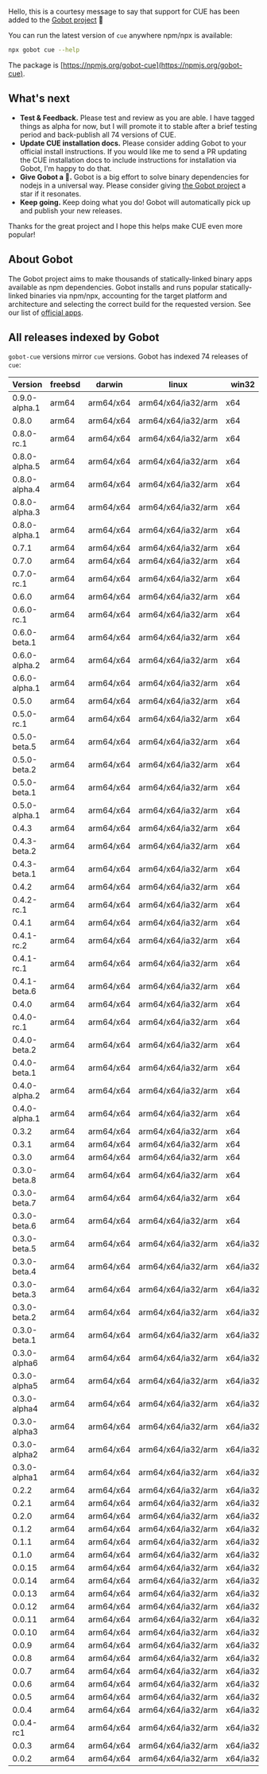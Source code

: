 Hello, this is a courtesy message to say that support for CUE has been added to the [Gobot project](https://www.npmjs.com/package/gobot) 🎸

You can run the latest version of `cue` anywhere npm/npx is available:

```bash
npx gobot cue --help
```

The package is [https://npmjs.org/gobot-cue](https://npmjs.org/gobot-cue).

## What's next

- **Test & Feedback.** Please test and review as you are able. I have tagged things as alpha for now, but I will promote it to stable after a brief testing period and back-publish all 74 versions of CUE.
- **Update CUE installation docs.** Please consider adding Gobot to your official install instructions. If you would like me to send a PR updating the CUE installation docs to include instructions for installation via Gobot, I'm happy to do that.
- **Give Gobot a 💫.** Gobot is a big effort to solve binary dependencies for nodejs in a universal way. Please consider giving [the Gobot project](https://github.com/benallfree/gobot) a star if it resonates.
- **Keep going.** Keep doing what you do! Gobot will automatically pick up and publish your new releases.

Thanks for the great project and I hope this helps make CUE even more popular!

## About Gobot

The Gobot project aims to make thousands of statically-linked binary apps available as npm dependencies. Gobot installs and runs popular statically-linked binaries via npm/npx, accounting for the target platform and architecture and selecting the correct build for the requested version. See our list of [official apps](https://www.npmjs.com/package/gobot#official-gobot-apps).

## All releases indexed by Gobot

`gobot-cue` versions mirror `cue` versions. Gobot has indexed 74 releases of `cue`:

| Version       | freebsd | darwin    | linux              | win32    |
| ------------- | ------- | --------- | ------------------ | -------- |
| 0.9.0-alpha.1 | arm64   | arm64/x64 | arm64/x64/ia32/arm | x64      |
| 0.8.0         | arm64   | arm64/x64 | arm64/x64/ia32/arm | x64      |
| 0.8.0-rc.1    | arm64   | arm64/x64 | arm64/x64/ia32/arm | x64      |
| 0.8.0-alpha.5 | arm64   | arm64/x64 | arm64/x64/ia32/arm | x64      |
| 0.8.0-alpha.4 | arm64   | arm64/x64 | arm64/x64/ia32/arm | x64      |
| 0.8.0-alpha.3 | arm64   | arm64/x64 | arm64/x64/ia32/arm | x64      |
| 0.8.0-alpha.1 | arm64   | arm64/x64 | arm64/x64/ia32/arm | x64      |
| 0.7.1         | arm64   | arm64/x64 | arm64/x64/ia32/arm | x64      |
| 0.7.0         | arm64   | arm64/x64 | arm64/x64/ia32/arm | x64      |
| 0.7.0-rc.1    | arm64   | arm64/x64 | arm64/x64/ia32/arm | x64      |
| 0.6.0         | arm64   | arm64/x64 | arm64/x64/ia32/arm | x64      |
| 0.6.0-rc.1    | arm64   | arm64/x64 | arm64/x64/ia32/arm | x64      |
| 0.6.0-beta.1  | arm64   | arm64/x64 | arm64/x64/ia32/arm | x64      |
| 0.6.0-alpha.2 | arm64   | arm64/x64 | arm64/x64/ia32/arm | x64      |
| 0.6.0-alpha.1 | arm64   | arm64/x64 | arm64/x64/ia32/arm | x64      |
| 0.5.0         | arm64   | arm64/x64 | arm64/x64/ia32/arm | x64      |
| 0.5.0-rc.1    | arm64   | arm64/x64 | arm64/x64/ia32/arm | x64      |
| 0.5.0-beta.5  | arm64   | arm64/x64 | arm64/x64/ia32/arm | x64      |
| 0.5.0-beta.2  | arm64   | arm64/x64 | arm64/x64/ia32/arm | x64      |
| 0.5.0-beta.1  | arm64   | arm64/x64 | arm64/x64/ia32/arm | x64      |
| 0.5.0-alpha.1 | arm64   | arm64/x64 | arm64/x64/ia32/arm | x64      |
| 0.4.3         | arm64   | arm64/x64 | arm64/x64/ia32/arm | x64      |
| 0.4.3-beta.2  | arm64   | arm64/x64 | arm64/x64/ia32/arm | x64      |
| 0.4.3-beta.1  | arm64   | arm64/x64 | arm64/x64/ia32/arm | x64      |
| 0.4.2         | arm64   | arm64/x64 | arm64/x64/ia32/arm | x64      |
| 0.4.2-rc.1    | arm64   | arm64/x64 | arm64/x64/ia32/arm | x64      |
| 0.4.1         | arm64   | arm64/x64 | arm64/x64/ia32/arm | x64      |
| 0.4.1-rc.2    | arm64   | arm64/x64 | arm64/x64/ia32/arm | x64      |
| 0.4.1-rc.1    | arm64   | arm64/x64 | arm64/x64/ia32/arm | x64      |
| 0.4.1-beta.6  | arm64   | arm64/x64 | arm64/x64/ia32/arm | x64      |
| 0.4.0         | arm64   | arm64/x64 | arm64/x64/ia32/arm | x64      |
| 0.4.0-rc.1    | arm64   | arm64/x64 | arm64/x64/ia32/arm | x64      |
| 0.4.0-beta.2  | arm64   | arm64/x64 | arm64/x64/ia32/arm | x64      |
| 0.4.0-beta.1  | arm64   | arm64/x64 | arm64/x64/ia32/arm | x64      |
| 0.4.0-alpha.2 | arm64   | arm64/x64 | arm64/x64/ia32/arm | x64      |
| 0.4.0-alpha.1 | arm64   | arm64/x64 | arm64/x64/ia32/arm | x64      |
| 0.3.2         | arm64   | arm64/x64 | arm64/x64/ia32/arm | x64      |
| 0.3.1         | arm64   | arm64/x64 | arm64/x64/ia32/arm | x64      |
| 0.3.0         | arm64   | arm64/x64 | arm64/x64/ia32/arm | x64      |
| 0.3.0-beta.8  | arm64   | arm64/x64 | arm64/x64/ia32/arm | x64      |
| 0.3.0-beta.7  | arm64   | arm64/x64 | arm64/x64/ia32/arm | x64      |
| 0.3.0-beta.6  | arm64   | arm64/x64 | arm64/x64/ia32/arm | x64      |
| 0.3.0-beta.5  | arm64   | arm64/x64 | arm64/x64/ia32/arm | x64/ia32 |
| 0.3.0-beta.4  | arm64   | arm64/x64 | arm64/x64/ia32/arm | x64/ia32 |
| 0.3.0-beta.3  | arm64   | arm64/x64 | arm64/x64/ia32/arm | x64/ia32 |
| 0.3.0-beta.2  | arm64   | arm64/x64 | arm64/x64/ia32/arm | x64/ia32 |
| 0.3.0-beta.1  | arm64   | arm64/x64 | arm64/x64/ia32/arm | x64/ia32 |
| 0.3.0-alpha6  | arm64   | arm64/x64 | arm64/x64/ia32/arm | x64/ia32 |
| 0.3.0-alpha5  | arm64   | arm64/x64 | arm64/x64/ia32/arm | x64/ia32 |
| 0.3.0-alpha4  | arm64   | arm64/x64 | arm64/x64/ia32/arm | x64/ia32 |
| 0.3.0-alpha3  | arm64   | arm64/x64 | arm64/x64/ia32/arm | x64/ia32 |
| 0.3.0-alpha2  | arm64   | arm64/x64 | arm64/x64/ia32/arm | x64/ia32 |
| 0.3.0-alpha1  | arm64   | arm64/x64 | arm64/x64/ia32/arm | x64/ia32 |
| 0.2.2         | arm64   | arm64/x64 | arm64/x64/ia32/arm | x64/ia32 |
| 0.2.1         | arm64   | arm64/x64 | arm64/x64/ia32/arm | x64/ia32 |
| 0.2.0         | arm64   | arm64/x64 | arm64/x64/ia32/arm | x64/ia32 |
| 0.1.2         | arm64   | arm64/x64 | arm64/x64/ia32/arm | x64/ia32 |
| 0.1.1         | arm64   | arm64/x64 | arm64/x64/ia32/arm | x64/ia32 |
| 0.1.0         | arm64   | arm64/x64 | arm64/x64/ia32/arm | x64/ia32 |
| 0.0.15        | arm64   | arm64/x64 | arm64/x64/ia32/arm | x64/ia32 |
| 0.0.14        | arm64   | arm64/x64 | arm64/x64/ia32/arm | x64/ia32 |
| 0.0.13        | arm64   | arm64/x64 | arm64/x64/ia32/arm | x64/ia32 |
| 0.0.12        | arm64   | arm64/x64 | arm64/x64/ia32/arm | x64/ia32 |
| 0.0.11        | arm64   | arm64/x64 | arm64/x64/ia32/arm | x64/ia32 |
| 0.0.10        | arm64   | arm64/x64 | arm64/x64/ia32/arm | x64/ia32 |
| 0.0.9         | arm64   | arm64/x64 | arm64/x64/ia32/arm | x64/ia32 |
| 0.0.8         | arm64   | arm64/x64 | arm64/x64/ia32/arm | x64/ia32 |
| 0.0.7         | arm64   | arm64/x64 | arm64/x64/ia32/arm | x64/ia32 |
| 0.0.6         | arm64   | arm64/x64 | arm64/x64/ia32/arm | x64/ia32 |
| 0.0.5         | arm64   | arm64/x64 | arm64/x64/ia32/arm | x64/ia32 |
| 0.0.4         | arm64   | arm64/x64 | arm64/x64/ia32/arm | x64/ia32 |
| 0.0.4-rc1     | arm64   | arm64/x64 | arm64/x64/ia32/arm | x64/ia32 |
| 0.0.3         | arm64   | arm64/x64 | arm64/x64/ia32/arm | x64/ia32 |
| 0.0.2         | arm64   | arm64/x64 | arm64/x64/ia32/arm | x64/ia32 |
